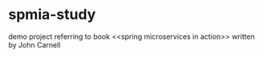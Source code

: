 # spmia-study
demo project referring to book &lt;&lt;spring microservices in action>> written by John Carnell
